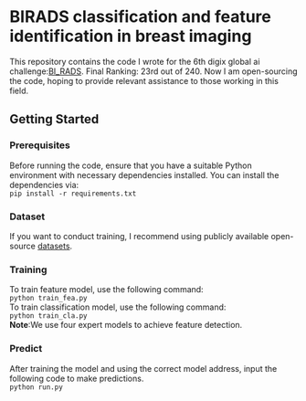 # BIRADS classification and feature identification in breast imaging
This repository contains the code I wrote for the 6th digix global ai challenge:[BI_RADS](https://www.saikr.com/vse/2024/DIGIX).
Final Ranking: 23rd out of 240.
Now I am open-sourcing the code, hoping to provide relevant assistance to those working in this field.  

## Getting Started  
### Prerequisites
Before running the code, ensure that you have a suitable Python environment with necessary dependencies installed. You can install the dependencies via:  
`pip install -r requirements.txt`  
### Dataset
If you want to conduct training, I recommend using publicly available open-source [datasets](https://www.kaggle.com/datasets/jimitdand/mammographic-mass-data-set-for-breast-cancer).  
### Training
To train feature model, use the following command:  
`python train_fea.py`    
To train classification model, use the following command:  
`python train_cla.py`  
**Note**:We use four expert models to achieve feature detection.  
### Predict
After training the model and using the correct model address, input the following code to make predictions.  
`python run.py`  

